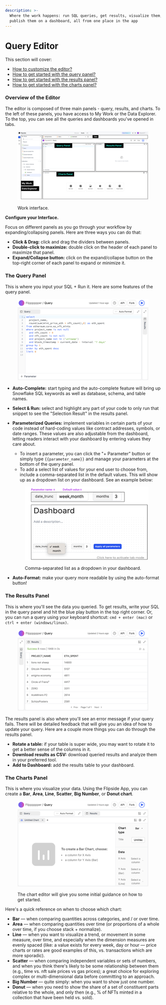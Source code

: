 ```yaml
---
description: >-
  Where the work happens: run SQL queries, get results, visualize them, and
  publish them on a dashboard, all from one place in the app
---
```


# Query Editor

This section will cover:

* [How to customize the editor?](query-editor.md#the-editor)
* [How to get started with the query panel?](query-editor.md#the-query-panel)
* [How to get started with the results panel? ](query-editor.md#the-results-panel)
* [How to get started with the charts panel?](query-editor.md#the-charts-panel)

### Overview of the Editor

The editor is composed of three main panels - query, results, and charts. To the left of these panels, you have access to My Work or the Data Explorer. To the top, you can see all the queries and dashboards you've opened in tabs.&#x20;

<figure><img src="../../../.gitbook/assets/Group 27.png" alt=""><figcaption><p>Work interface. </p></figcaption></figure>

**Configure your Interface.**

Focus on different panels as you go through your workflow by expanding/collapsing panels. Here are three ways you can do that:

* **Click & Drag:** click and drag the dividers between panels.&#x20;
* **Double-click to maximize:** double click on the header of each panel to maximize that panel. &#x20;
* **Expand/Collapse button:** click on the expand/collapse button on the top-right corner of each panel to expand or minimize it.&#x20;



### The Query Panel&#x20;

This is where you input your SQL + Run it. Here are some features of the query panel.&#x20;

<figure><img src="../../../.gitbook/assets/Screenshot 2023-03-12 at 7.54.53 PM.png" alt=""><figcaption></figcaption></figure>

* **Auto-Complete:** start typing and the auto-complete feature will bring up Snowflake SQL keywords as well as database, schema, and table names.&#x20;
* **Select & Run:** select and highlight any part of your code to only run that snippet to see the "Selection Result" in the results panel.&#x20;
*   **Parameterized Queries:** implement variables in certain parts of your code instead of hard-coding values like contract addresses, symbols, or date ranges. These values are also adjustable from the dashboard, letting readers interact with your dashboard by entering values they care about.&#x20;

    * To insert a parameter, you can click the "+ Parameter" button or simply type `{{parameter_name}}` and manage your parameters at the bottom of the query panel.&#x20;
    * To add a select list of values for your end user to choose from, include a comma-separated list in the default values. This will show up as a dropdown list on your dashboard. See an example below:

    <figure><img src="../../../.gitbook/assets/Screenshot 2023-05-09 at 10.28.39 AM.png" alt=""><figcaption><p>Comma-separated list as a dropdown in your dashboard.</p></figcaption></figure>
* **Auto-Format:** make your query more readable by using the auto-format button!



### The Results Panel&#x20;

This is where you'll see the data you queried. To get results, write your SQL in the query panel and hit the blue play button in the top right corner. Or, you can run a query using your keyboard shortcut: `cmd + enter (mac)` or `ctrl + enter (windows/linux)`.&#x20;

<figure><img src="../../../.gitbook/assets/Screenshot 2023-03-12 at 7.56.38 PM.png" alt=""><figcaption></figcaption></figure>

The results panel is also where you'll see an error message if your query fails. There will be detailed feedback that will give you an idea of how to update your query. Here are a couple more things you can do through the results panel.&#x20;

* **Rotate a table:** if your table is super wide, you may want to rotate it to get a better sense of the columns in it.&#x20;
* **Download results as CSV:** download queried results and analyze them in your preferred tool.&#x20;
* **Add to Dashboard:** add the results table to your dashboard.&#x20;



### The Charts Panel&#x20;

This is where you visualize your data. Using the Flipside App, you can create a **Bar**, **Area**, **Line**, **Scatter**, **Big Number**, or **Donut chart**.

<figure><img src="../../../.gitbook/assets/Screenshot 2023-03-12 at 8.00.44 PM.png" alt=""><figcaption><p>The chart editor will give you some initial guidance on how to get started.</p></figcaption></figure>

Here's a quick reference on when to choose which chart:

* **Bar** — when comparing quantities across categories, and / or over time.
* **Area** — when comparing quantities over time (or proportions of a whole over time, if you choose stack + normalize).
* **Line** — when you want to visualize a trend, or movement in some measure, over time, and especially when the dimension measures are evenly spaced (like: a value exists for every week, day or hour — price charts or rates are good examples of this, vs. transactions which are more sporadic).
* **Scatter** — when comparing independent variables or sets of numbers, and when you think there's likely to be some relationship between them (e.g., time vs. nft sale prices vs gas prices); a great choice for exploring complex or multi-dimensional data before committing to an approach.
* **Big Number** — quite simply: when you want to show just one number.
* **Donut** — when you need to show the share of a set of constituent parts relative to the whole, and only then (e.g., % of NFTs minted in a collection that have been held vs. sold).&#x20;
